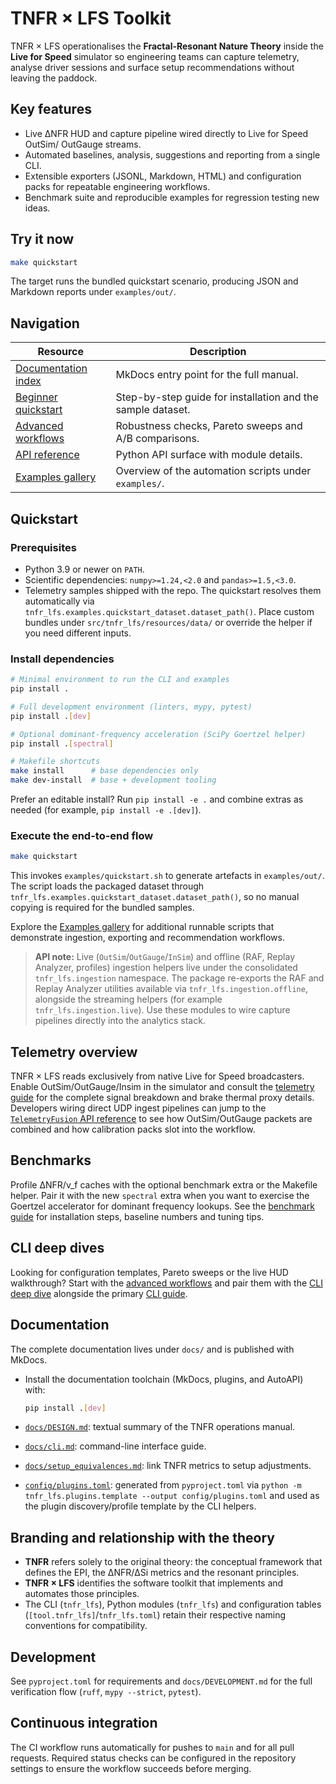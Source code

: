 # TNFR × LFS Toolkit

TNFR × LFS operationalises the **Fractal-Resonant Nature Theory** inside the
**Live for Speed** simulator so engineering teams can capture telemetry, analyse
driver sessions and surface setup recommendations without leaving the paddock.

## Key features

- Live ΔNFR HUD and capture pipeline wired directly to Live for Speed OutSim/
  OutGauge streams.
- Automated baselines, analysis, suggestions and reporting from a single CLI.
- Extensible exporters (JSONL, Markdown, HTML) and configuration packs for
  repeatable engineering workflows.
- Benchmark suite and reproducible examples for regression testing new ideas.

## Try it now

```bash
make quickstart
```

The target runs the bundled quickstart scenario, producing JSON and Markdown
reports under `examples/out/`.

## Navigation

| Resource | Description |
| --- | --- |
| [Documentation index](docs/index.md) | MkDocs entry point for the full manual. |
| [Beginner quickstart](docs/tutorials.md) | Step-by-step guide for installation and the sample dataset. |
| [Advanced workflows](docs/advanced_workflows.md) | Robustness checks, Pareto sweeps and A/B comparisons. |
| [API reference](docs/api_reference.md) | Python API surface with module details. |
| [Examples gallery](docs/examples.md) | Overview of the automation scripts under `examples/`. |

## Quickstart

### Prerequisites

- Python 3.9 or newer on `PATH`.
- Scientific dependencies: `numpy>=1.24,<2.0` and `pandas>=1.5,<3.0`.
- Telemetry samples shipped with the repo. The quickstart resolves them
  automatically via `tnfr_lfs.examples.quickstart_dataset.dataset_path()`. Place
  custom bundles under `src/tnfr_lfs/resources/data/` or override the helper if
  you need different inputs.

### Install dependencies

```bash
# Minimal environment to run the CLI and examples
pip install .

# Full development environment (linters, mypy, pytest)
pip install .[dev]

# Optional dominant-frequency acceleration (SciPy Goertzel helper)
pip install .[spectral]

# Makefile shortcuts
make install      # base dependencies only
make dev-install  # base + development tooling
```

Prefer an editable install? Run `pip install -e .` and combine extras as
needed (for example, `pip install -e .[dev]`).

### Execute the end-to-end flow

```bash
make quickstart
```

This invokes `examples/quickstart.sh` to generate artefacts in `examples/out/`.
The script loads the packaged dataset through
`tnfr_lfs.examples.quickstart_dataset.dataset_path()`, so no manual copying is
required for the bundled samples.

Explore the [Examples gallery](docs/examples.md) for additional runnable
scripts that demonstrate ingestion, exporting and recommendation workflows.

> **API note:** Live (`OutSim`/`OutGauge`/`InSim`) and offline (RAF, Replay
> Analyzer, profiles) ingestion helpers live under the consolidated
> `tnfr_lfs.ingestion` namespace. The package re-exports the RAF and Replay
> Analyzer utilities available via `tnfr_lfs.ingestion.offline`, alongside the
> streaming helpers (for example `tnfr_lfs.ingestion.live`). Use these modules
> to wire capture pipelines directly into the analytics stack.

## Telemetry overview

TNFR × LFS reads exclusively from native Live for Speed broadcasters. Enable
OutSim/OutGauge/Insim in the simulator and consult the
[telemetry guide](docs/telemetry.md) for the complete signal breakdown and brake
thermal proxy details. Developers wiring direct UDP ingest pipelines can jump to
the [`TelemetryFusion` API reference](docs/api_reference.md#tnfr_lfsingestionlivetelemetryfusion)
to see how OutSim/OutGauge packets are combined and how calibration packs slot
into the workflow.

## Benchmarks

Profile ΔNFR/ν_f caches with the optional benchmark extra or the Makefile helper.
Pair it with the new ``spectral`` extra when you want to exercise the Goertzel
accelerator for dominant frequency lookups. See the [benchmark guide](docs/benchmarks.md)
for installation steps, baseline numbers and tuning tips.

## CLI deep dives

Looking for configuration templates, Pareto sweeps or the live HUD walkthrough?
Start with the [advanced workflows](docs/advanced_workflows.md) and pair them
with the [CLI deep dive](docs/cli_deep_dive.md) alongside the primary
[CLI guide](docs/cli.md).

## Documentation

The complete documentation lives under `docs/` and is published with MkDocs.

- Install the documentation toolchain (MkDocs, plugins, and AutoAPI) with:

  ```bash
  pip install .[dev]
  ```

- [`docs/DESIGN.md`](docs/DESIGN.md): textual summary of the TNFR operations manual.
- [`docs/cli.md`](docs/cli.md): command-line interface guide.
- [`docs/setup_equivalences.md`](docs/setup_equivalences.md): link TNFR metrics to
  setup adjustments.
- [`config/plugins.toml`](config/plugins.toml): generated from
  `pyproject.toml` via `python -m tnfr_lfs.plugins.template --output config/plugins.toml`
  and used as the plugin discovery/profile template by the CLI helpers.

## Branding and relationship with the theory

- **TNFR** refers solely to the original theory: the conceptual framework that
  defines the EPI, the ΔNFR/ΔSi metrics and the resonant principles.
- **TNFR × LFS** identifies the software toolkit that implements and automates
  those principles.
- The CLI (`tnfr_lfs`), Python modules (`tnfr_lfs`) and configuration
  tables (`[tool.tnfr_lfs]`/`tnfr_lfs.toml`) retain their respective
  naming conventions for compatibility.

## Development

See `pyproject.toml` for requirements and `docs/DEVELOPMENT.md` for the full
verification flow (`ruff`, `mypy --strict`, `pytest`).

## Continuous integration

The CI workflow runs automatically for pushes to `main` and for all pull
requests. Required status checks can be configured in the repository settings
to ensure the workflow succeeds before merging.
